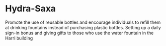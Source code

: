 # Hydra-Saxa
Promote the use of reusable bottles and encourage individuals to refill them at drinking fountains instead of purchasing plastic bottles.
Setting up a daily sign-in bonus and giving gifts to those who use the water fountain in the Harri building
